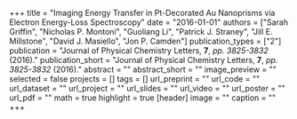 +++
title = "Imaging Energy Transfer in Pt-Decorated Au Nanoprisms via Electron Energy-Loss Spectroscopy"
date = "2016-01-01"
authors = ["Sarah Griffin", "Nicholas P. Montoni", "Guoliang Li", "Patrick J. Straney", "Jill E. Millstone", "David J. Masiello", "Jon P. Camden"]
publication_types = ["2"]
publication = "Journal of Physical Chemistry Letters, **7**, _pp. 3825-3832_ (2016)."
publication_short = "Journal of Physical Chemistry Letters, **7**, _pp. 3825-3832_ (2016)."
abstract = ""
abstract_short = ""
image_preview = ""
selected = false
projects = []
tags = []
url_preprint = ""
url_code = ""
url_dataset = ""
url_project = ""
url_slides = ""
url_video = ""
url_poster = ""
url_pdf = ""
math = true
highlight = true
[header]
image = ""
caption = ""
+++
